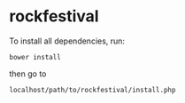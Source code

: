 # rockfestival

To install all dependencies, run:

    bower install

then go to

	localhost/path/to/rockfestival/install.php